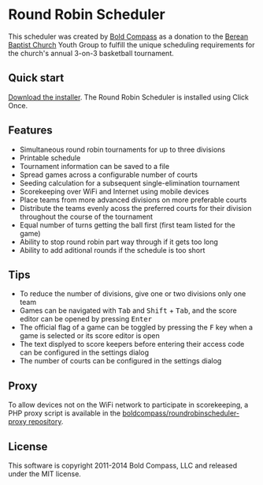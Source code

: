 Round Robin Scheduler
====================
This scheduler was created by [Bold Compass](http://www.boldcompass.com) as a donation to the [Berean Baptist Church](http://berean-baptist.org) Youth Group to fulfill the unique scheduling requirements for the church's annual 3-on-3 basketball tournament.

## Quick start
[Download the installer](https://boldcompass.github.io/roundrobinscheduler/downloads/setup.exe). The Round Robin Scheduler is installed using Click Once. 

## Features
* Simultaneous round robin tournaments for up to three divisions
* Printable schedule
* Tournament information can be saved to a file
* Spread games across a configurable number of courts
* Seeding calculation for a subsequent single-elimination tournament
* Scorekeeping over WiFi and Internet using mobile devices
* Place teams from more advanced divisions on more preferable courts
* Distribute the teams evenly acoss the preferred courts for their division throughout the course of the tournament
* Equal number of turns getting the ball first (first team listed for the game)
* Ability to stop round robin part way through if it gets too long
* Ability to add aditional rounds if the schedule is too short


## Tips
* To reduce the number of divisions, give one or two divisions only one team
* Games can be navigated with <kbd>Tab</kbd> and <kbd>Shift</kbd> + <kbd>Tab</kbd>, and the score editor can be opened by pressing <kbd>Enter</kbd>
* The official flag of a game can be toggled by pressing the <kbd>F</kbd> key when a game is selected or its score editor is open
* The text displyed to score keepers before entering their access code can be configured in the settings dialog
* The number of courts can be configured in the settings dialog

## Proxy
To allow devices not on the WiFi network to participate in scorekeeping, a PHP proxy script is available in the [boldcompass/roundrobinscheduler-proxy repository](https://github.com/boldcompass/roundrobinscheduler-proxy).

## License

This software is copyright 2011-2014 Bold Compass, LLC and released under the MIT license.
